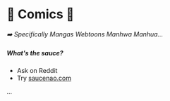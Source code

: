 # 📖 Comics 📖

<p>

*➡️ Specifically Mangas Webtoons Manhwa Manhua...*
</p>

<div class="row row-cols-md-2 mt-4"><div>

##### What's the sauce?

* Ask on Reddit
* Try [saucenao.com](https://saucenao.com)
</div><div>

...
</div></div>